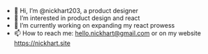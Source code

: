 - 👋 Hi, I’m @nickhart203, a product designer
- 👀 I’m interested in product design and react 
- 🌱 I’m currently working on expanding my react prowess
- 📫 How to reach me: hello.nickhart@gmail.com or on my website https://nickhart.site

<!---
nickhart203/nickhart203 is a ✨ special ✨ repository because its `README.md` (this file) appears on your GitHub profile.
You can click the Preview link to take a look at your changes.
--->
